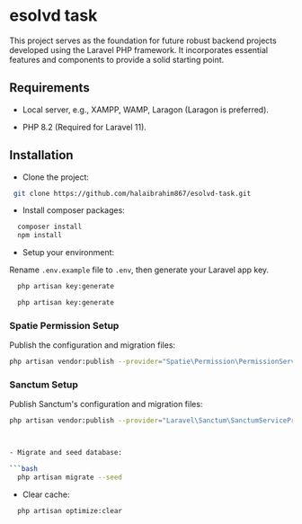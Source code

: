 
# esolvd task
This project serves as the foundation for future robust backend projects developed using the Laravel PHP framework. It incorporates essential features and components to provide a solid starting point.
## Requirements

- Local server, e.g., XAMPP, WAMP, Laragon (Laragon is preferred).

- PHP 8.2 (Required for Laravel 11).

## Installation

- Clone the project:

```bash
 git clone https://github.com/halaibrahim867/esolvd-task.git

```

- Install composer packages:

```bash
  composer install
  npm install
```

- Setup your environment:

Rename `.env.example` file to `.env`, then generate your Laravel app key.

```bash
  php artisan key:generate
```


```bash
  php artisan key:generate

```
### Spatie Permission Setup

Publish the configuration and migration files:

```bash
php artisan vendor:publish --provider="Spatie\Permission\PermissionServiceProvider"
```

### Sanctum Setup

Publish Sanctum's configuration and migration files:

```bash
php artisan vendor:publish --provider="Laravel\Sanctum\SanctumServiceProvider"



- Migrate and seed database:

```bash
  php artisan migrate --seed
```



- Clear cache:

```bash
  php artisan optimize:clear
```
